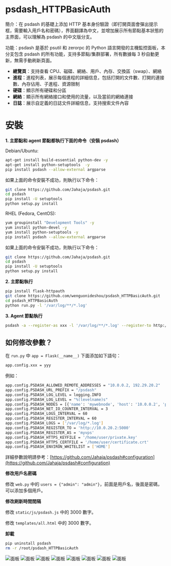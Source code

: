 # psdash\_HTTPBasicAuth

簡介：在 psdash 的基礎上添加 HTTP 基本身份驗證（即打開頁面會彈出提示框，需要輸入用戶名和密碼），界面翻譯為中文，並增加展示所有節點基本狀態的主界面，可以理解為 psdash 的中文版分支。

功能：psdash 是基於 psutil 和 zerorpc 的 Python 語言開發的主機監控面板，本分支包含 psdash 的所有功能，支持多節點/集群部署，所有數據每 3 秒自動更新，無需手動刷新頁面。

* **總覽頁**：支持查看 CPU、磁碟、網絡、用戶、內存、交換區（swap）、網絡
* **進程**：進程列表，展示每個進程的詳細信息，包括打開的文件數、打開的連接數、內存佔用、子進程、資源限制
* **硬碟**：顯示所有硬碟和分區
* **網絡**：顯示所有網絡接口和使用的流量，以及當前的網絡連接
* **日誌**：展示自定義的日誌文件詳細信息，支持搜索文件內容

# 安裝

**1\. 主節點和 agent 節點都執行下面的命令（安裝 psdash）**

Debian/Ubuntu:

```bash
apt-get install build-essential python-dev -y
apt-get install python-setuptools  -y
pip install psdash --allow-external argparse
```

如果上面的命令安裝不成功，則執行以下命令：

```bash
git clone https://github.com/Jahaja/psdash.git
cd psdash
pip install -U setuptools
python setup.py install
```

RHEL (Fedora, CentOS):

```bash
yum groupinstall "Development Tools" -y
yum install python-devel -y
yum install python-setuptools -y
pip install psdash --allow-external argparse
```

如果上面的命令安裝不成功，則執行以下命令：

```bash
git clone https://github.com/Jahaja/psdash.git
cd psdash
pip install -U setuptools
python setup.py install
```

**2\. 主節點執行**

```bash
pip install flask-httpauth
git clone https://github.com/wenguonideshou/psdash_HTTPBasicAuth.git
cd psdash_HTTPBasicAuth
python run.py -l '/var/log/**/*.log'
```

**3\. Agent 節點執行**

```bash
psdash -a --register-as xxx -l '/var/log/**/*.log' --register-to http://主節點IP:5000
```

## 如何修改參數？

在 `run.py` 中 `app = Flask(__name__)` 下面添加如下語句：

```bash
app.config.xxx = yyy
```

例如：

```bash
app.config.PSDASH_ALLOWED_REMOTE_ADDRESSES = "10.0.0.2, 192.29.20.2"
app.config.PSDASH_URL_PREFIX = "/psdash"
app.config.PSDASH_LOG_LEVEL = logging.INFO
app.config.PSDASH_LOG_LEVEL = "%(levelname)s"
app.config.PSDASH_NODES = [{'name': 'mywebnode', 'host': '10.0.0.2', 'port': 5000}]
app.config.PSDASH_NET_IO_COUNTER_INTERVAL = 3
app.config.PSDASH_LOGS_INTERVAL = 60
app.config.PSDASH_REGISTER_INTERVAL = 60
app.config.PSDASH_LOGS = ['/var/log/*.log']
app.config.PSDASH_REGISTER_TO = 'http://10.0.20.2:5000'
app.config.PSDASH_REGISTER_AS = 'myvps'
app.config.PSDASH_HTTPS_KEYFILE = '/home/user/private.key'
app.config.PSDASH_HTTPS_CERTFILE = '/home/user/certificate.crt'
app.config.PSDASH_ENVIRON_WHITELIST = ['HOME']
```

詳細參數說明請參考：[https://github.com/Jahaja/psdash#configuration](https://github.com/Jahaja/psdash#configuration)

**修改用戶名密碼**

修改 `web.py` 中的 `users = {"admin": "admin"}`，前面是用戶名，後面是密碼，可以添加多個用戶。

**修改刷新時間間隔**

修改 `static/js/psdash.js` 中的 3000 數字。

修改 `templates/all.html` 中的 3000 數字。

**卸載**

```bash
pip uninstall psdash
rm -r /root/psdash_HTTPBasicAuth
```

![面板](https://s1.ax1x.com/2017/12/18/OYE60.jpg) ![面板](https://s1.ax1x.com/2017/12/15/LmM4O.png) ![面板](https://s1.ax1x.com/2017/12/15/LmuE6.png) ![面板](https://s1.ax1x.com/2017/12/15/LmeD1.png) ![面板](https://s1.ax1x.com/2017/12/15/LmZuR.png) ![面板](https://s1.ax1x.com/2017/12/15/LmKUK.png) ![面板](https://s1.ax1x.com/2017/12/15/LmM4O.png) ![面板](https://s1.ax1x.com/2017/12/15/LmlCD.png)

